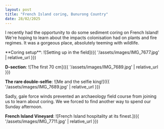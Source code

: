 ```yaml
---
layout: post
title: "French Island coring, Bunurong Country"
date: 28/02/2025
---
```


<p>I recently had the opportunity to do some sediment coring on French Island! We're hoping to learn about the impacts colonisation had on plants and fire regimes. It was a gorgeous place, absolutely teeming with wildlife. </p>
**Coring setup**:
![Setting up in the field]({{ '/assets/images/IMG_7677.jpg' | relative_url }})

**D-section**:
![The first 70 cm]({{ '/assets/images/IMG_7689.jpg' | relative_url }})

**The rare double-selfie**:
![Me and the selfie king!]({{ '/assets/images/IMG_7689.jpg' | relative_url }})

<p>Sadly, gale force winds prevented an archaeology field course from joining us to learn about coring. We we forced to find another way to spend our Sunday afternoon.</p>

**French Island Vineyard**:
![French Island hospitality at its finest.]({{ '/assets/images/IMG_7711.jpg' | relative_url }})
